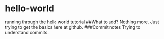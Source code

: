 # hello-world
running through the hello world tutorial
##What to add?
Nothing more. Just trying to get the basics here at github.
###Commit notes
Trying to understand commits.
